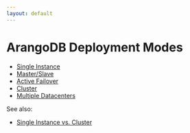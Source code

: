 ```yaml
---
layout: default
---
```

ArangoDB Deployment Modes
=========================

- [Single Instance](architecture-deploymentmodes-singleinstance.html)
- [Master/Slave](architecture-deploymentmodes-masterslave.html)
- [Active Failover](architecture-deploymentmodes-activefailover.html)
- [Cluster](architecture-deploymentmodes-cluster.html)
- [Multiple Datacenters](architecture-deploymentmodes-dc2dc.html)

See also:

- [Single Instance vs. Cluster](architecture-singleinstancevscluster.html)

